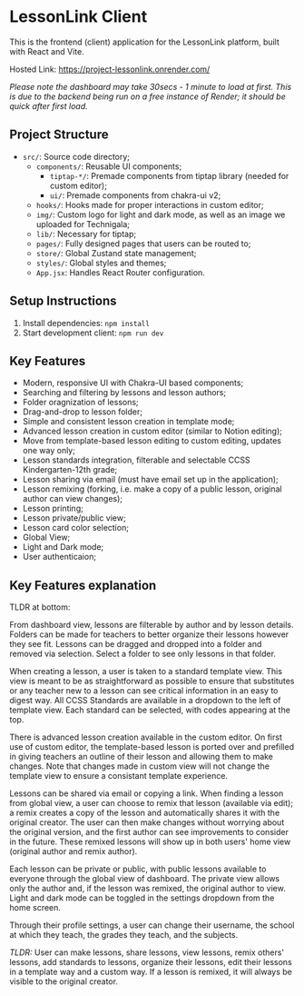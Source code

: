 # LessonLink Client

This is the frontend (client) application for the LessonLink platform, built with React and Vite.

Hosted Link: https://project-lessonlink.onrender.com/

*Please note the dashboard may take 30secs - 1 minute to load at first. This is due to the backend being run on a free instance of Render; it should be quick after first load.*

## Project Structure

- `src/`: Source code directory;
  - `components/`: Reusable UI components;
    - `tiptap-*/`: Premade components from tiptap library (needed for custom editor);
    - `ui/`: Premade components from chakra-ui v2;
  - `hooks/`: Hooks made for proper interactions in custom editor;
  - `img/`: Custom logo for light and dark mode, as well as an image we uploaded for Technigala;
  - `lib/`: Necessary for tiptap;
  - `pages/`: Fully designed pages that users can be routed to;
  - `store/`: Global Zustand state management;
  - `styles/`: Global styles and themes;
  - `App.jsx`: Handles React Router configuration.

## Setup Instructions

1. Install dependencies: `npm install`
2. Start development client: `npm run dev`

## Key Features

- Modern, responsive UI with Chakra-UI based components;
- Searching and filtering by lessons and lesson authors;
- Folder oragnization of lessons;
- Drag-and-drop to lesson folder;
- Simple and consistent lesson creation in template mode;
- Advanced lesson creation in custom editor (similar to Notion editing);
- Move from template-based lesson editing to custom editing, updates one way only;
- Lesson standards integration, filterable and selectable CCSS Kindergarten-12th grade;
- Lesson sharing via email (must have email set up in the application);
- Lesson remixing (forking, i.e. make a copy of a public lesson, original author can view changes);
- Lesson printing;
- Lesson private/public view;
- Lesson card color selection;
- Global View;
- Light and Dark mode;
- User authenticaion;

## Key Features explanation
TLDR at bottom: 

From dashboard view, lessons are filterable by author and by lesson details. Folders can be made for teachers to better organize their lessons however they see fit. Lessons can be dragged and dropped into a folder and removed via selection. Select a folder to see only lessons in that folder.

When creating a lesson, a user is taken to a standard template view. This view is meant to be as straightforward as possible to ensure that substitutes or any teacher new to a lesson can see critical information in an easy to digest way. All CCSS Standards are available in a dropdown to the left of template view. Each standard can be selected, with codes appearing at the top.

There is advanced lesson creation available in the custom editor. On first use of custom editor, the template-based lesson is ported over and prefilled in giving teachers an outline of their lesson and allowing them to make changes. Note that changes made in custom view will not change the template view to ensure a consistant template experience.

Lessons can be shared via email or copying a link. When finding a lesson from global view, a user can choose to remix that lesson (available via edit); a remix creates a copy of the lesson and automatically shares it with the original creator. The user can then make changes without worrying about the original version, and the first author can see improvements to consider in the future. These remixed lessons will show up in both users' home view (original author and remix author).

Each lesson can be private or public, with public lessons available to everyone through the global view of dashboard. The private view allows only the author and, if the lesson was remixed, the original author to view. Light and dark mode can be toggled in the settings dropdown from the home screen.

Through their profile settings, a user can change their username, the school at which they teach, the grades they teach, and the subjects.

*TLDR:* User can make lessons, share lessons, view lessons, remix others' lessons, add standards to lessons, organize their lessons, edit their lessons in a template way and a custom way. If a lesson is remixed, it will always be visible to the original creator.
